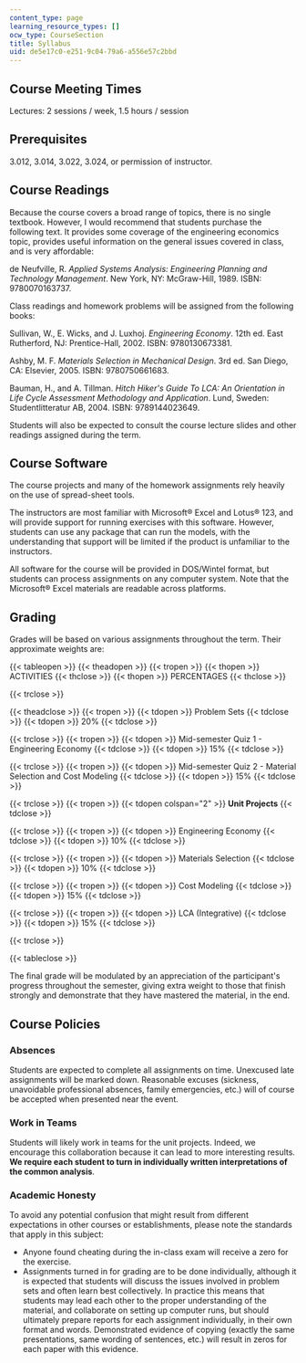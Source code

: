 ```yaml
---
content_type: page
learning_resource_types: []
ocw_type: CourseSection
title: Syllabus
uid: de5e17c0-e251-9c04-79a6-a556e57c2bbd
---
```


Course Meeting Times
--------------------

Lectures: 2 sessions / week, 1.5 hours / session

Prerequisites
-------------

3.012, 3.014, 3.022, 3.024, or permission of instructor.

Course Readings
---------------

Because the course covers a broad range of topics, there is no single textbook. However, I would recommend that students purchase the following text. It provides some coverage of the engineering economics topic, provides useful information on the general issues covered in class, and is very affordable:

de Neufville, R. _Applied Systems Analysis: Engineering Planning and Technology Management_. New York, NY: McGraw-Hill, 1989. ISBN: 9780070163737.

Class readings and homework problems will be assigned from the following books:

Sullivan, W., E. Wicks, and J. Luxhoj. _Engineering Economy_. 12th ed. East Rutherford, NJ: Prentice-Hall, 2002. ISBN: 9780130673381.

Ashby, M. F. _Materials Selection in Mechanical Design_. 3rd ed. San Diego, CA: Elsevier, 2005. ISBN: 9780750661683.

Bauman, H., and A. Tillman. _Hitch Hiker's Guide To LCA: An Orientation in Life Cycle Assessment Methodology and Application_. Lund, Sweden: Studentlitteratur AB, 2004. ISBN: 9789144023649.

Students will also be expected to consult the course lecture slides and other readings assigned during the term.

Course Software
---------------

The course projects and many of the homework assignments rely heavily on the use of spread-sheet tools.

The instructors are most familiar with Microsoft® Excel and Lotus® 123, and will provide support for running exercises with this software. However, students can use any package that can run the models, with the understanding that support will be limited if the product is unfamiliar to the instructors.

All software for the course will be provided in DOS/Wintel format, but students can process assignments on any computer system. Note that the Microsoft® Excel materials are readable across platforms.

Grading
-------

Grades will be based on various assignments throughout the term. Their approximate weights are:

{{< tableopen >}}
{{< theadopen >}}
{{< tropen >}}
{{< thopen >}}
ACTIVITIES
{{< thclose >}}
{{< thopen >}}
PERCENTAGES
{{< thclose >}}

{{< trclose >}}

{{< theadclose >}}
{{< tropen >}}
{{< tdopen >}}
Problem Sets
{{< tdclose >}}
{{< tdopen >}}
20%
{{< tdclose >}}

{{< trclose >}}
{{< tropen >}}
{{< tdopen >}}
Mid-semester Quiz 1 - Engineering Economy
{{< tdclose >}}
{{< tdopen >}}
15%
{{< tdclose >}}

{{< trclose >}}
{{< tropen >}}
{{< tdopen >}}
Mid-semester Quiz 2 - Material Selection and Cost Modeling
{{< tdclose >}}
{{< tdopen >}}
15%
{{< tdclose >}}

{{< trclose >}}
{{< tropen >}}
{{< tdopen colspan="2" >}}
**Unit Projects**
{{< tdclose >}}

{{< trclose >}}
{{< tropen >}}
{{< tdopen >}}
Engineering Economy
{{< tdclose >}}
{{< tdopen >}}
10%
{{< tdclose >}}

{{< trclose >}}
{{< tropen >}}
{{< tdopen >}}
Materials Selection
{{< tdclose >}}
{{< tdopen >}}
10%
{{< tdclose >}}

{{< trclose >}}
{{< tropen >}}
{{< tdopen >}}
Cost Modeling
{{< tdclose >}}
{{< tdopen >}}
15%
{{< tdclose >}}

{{< trclose >}}
{{< tropen >}}
{{< tdopen >}}
LCA (Integrative)
{{< tdclose >}}
{{< tdopen >}}
15%
{{< tdclose >}}

{{< trclose >}}

{{< tableclose >}}

  

The final grade will be modulated by an appreciation of the participant's progress throughout the semester, giving extra weight to those that finish strongly and demonstrate that they have mastered the material, in the end.

Course Policies
---------------

### Absences

Students are expected to complete all assignments on time. Unexcused late assignments will be marked down. Reasonable excuses (sickness, unavoidable professional absences, family emergencies, etc.) will of course be accepted when presented near the event.

### Work in Teams

Students will likely work in teams for the unit projects. Indeed, we encourage this collaboration because it can lead to more interesting results. **We require each student to turn in individually written interpretations of the common analysis**.

### Academic Honesty

To avoid any potential confusion that might result from different expectations in other courses or establishments, please note the standards that apply in this subject:

*   Anyone found cheating during the in-class exam will receive a zero for the exercise.
*   Assignments turned in for grading are to be done individually, although it is expected that students will discuss the issues involved in problem sets and often learn best collectively. In practice this means that students may lead each other to the proper understanding of the material, and collaborate on setting up computer runs, but should ultimately prepare reports for each assignment individually, in their own format and words. Demonstrated evidence of copying (exactly the same presentations, same wording of sentences, etc.) will result in zeros for each paper with this evidence.